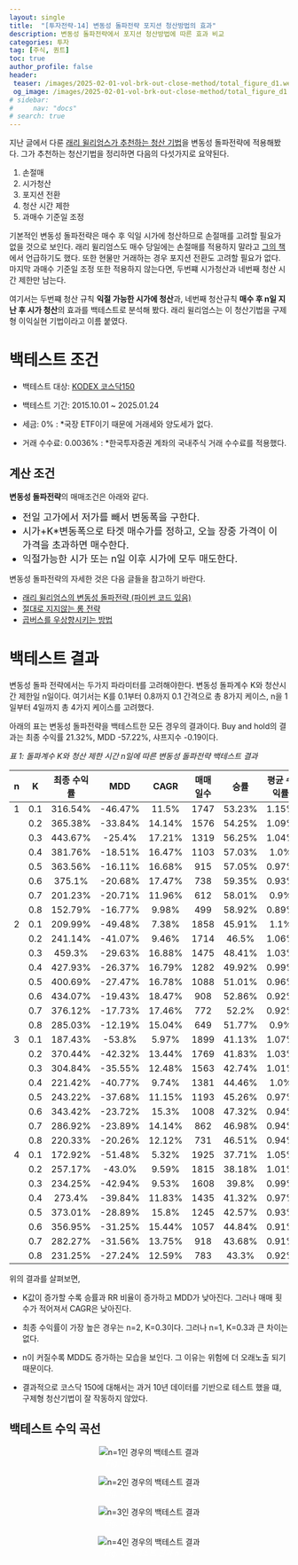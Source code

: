 ```yaml
---
layout: single
title:  "[투자전략-14] 변동성 돌파전략 포지션 청산방법의 효과"
description: 변동성 돌파전략에서 포지션 청산방법에 따른 효과 비교
categories: 투자
tag: [주식, 퀀트]
toc: true
author_profile: false
header:
 teaser: /images/2025-02-01-vol-brk-out-close-method/total_figure_d1.webp
 og_image: /images/2025-02-01-vol-brk-out-close-method/total_figure_d1.webp
# sidebar:
#     nav: "docs"
# search: true
---
```

지난 글에서 다룬 [래리 윌리엄스가 추천하는 청산 기법](/투자/how-to-close-the-position)을 변동성 돌파전략에 적용해봤다. 그가 추천하는 청산기법을 정리하면 다음의 다섯가지로 요약된다.

1. 손절매
2. 시가청산
3. 포지션 전환
4. 청산 시간 제한
5. 과매수 기준일 조정

기본적인 변동성 돌파전략은 매수 후 익일 시가에 청산하므로 손절매를 고려할 필요가 없을 것으로 보인다. 래리 윌리엄스도 매수 당일에는 손절매를 적용하지 말라고 [그의 책](/투자/long-term-secret-to-short-term-trading)에서 언급하기도 했다. 또한 현물만 거래하는 경우 포지션 전환도 고려할 필요가 없다. 마지막 과매수 기준일 조정 또한 적용하지 않는다면, 두번쨰 시가청산과 네번째 청산 시간 제한만 남는다. 

여기서는 두번쨰 청산 규칙 **익절 가능한 시가에 청산**과, 네번째 청산규칙 **매수 후 n일 지난 후 시가 청산**의 효과를 백테스트로 분석해 봤다. 래리 윌리엄스는 이 청산기법을 구제형 이익실현 기법이라고 이름 붙였다.

# 백테스트 조건
- 백테스트 대상: [KODEX 코스닥150](https://finance.naver.com/item/main.naver?code=229200)

- 백테스트 기간: 2015.10.01 ~ 2025.01.24

- 세금: 0%
: *국장 ETF이기 때문에 거래세와 양도세가 없다.

- 거래 수수료: 0.0036%
: *한국투자증권 계좌의 국내주식 거래 수수료를 적용했다.

## 계산 조건
**변동성 돌파전략**의 매매조건은 아래와 같다.

<div class="notice--primary">
<ul>
    <li style="font-size: 1.25em;">전일 고가에서 저가를 빼서 변동폭을 구한다.</li>
    <li style="font-size: 1.25em;">시가+K*변동폭으로 타겟 매수가를 정하고, 오늘 장중 가격이 이 가격을 초과하면 매수한다.</li>
    <li style="font-size: 1.25em;">익절가능한 시가 또는 n일 이후 시가에 모두 매도한다.</li>
</ul>
</div>

변동성 돌파전략의 자세한 것은 다음 글들을 참고하기 바란다.

- [래리 윌리엄스의 변동성 돌파전략 (파이썬 코드 있음)](/투자/volatility-break-out-strategy/)
- [절대로 지지않는 롱 전략](/투자/never-losing-long-strategy)
- [곱버스를 우상향시키는 방법](/투자/upward-sloping-inverse-double)

# 백테스트 결과
변동성 돌파 전략에서는 두가지 파라미터를 고려해야한다. 변동성 돌파계수 K와 청산시간 제한일 n일이다. 여기서는 K를 0.1부터 0.8까지 0.1 간격으로 총 8가지 케이스, n을 1일부터 4일까지 총 4가지 케이스를 고려했다.

아래의 표는 변동성 돌파전략을 백테스트한 모든 경우의 결과이다. 
Buy and hold의 결과는 최종 수익률 21.32%, MDD -57.22%, 샤프지수 -0.19이다.

*표 1: 돌파계수 K와 청산 제한 시간 n일에 따른 변동성 돌파전략 백테스트 결과*

| n | K | 최종 수익률 | MDD | CAGR |매매일수 |승률 |평균 수익률 |평균 손실율 |RR비율 |샤프지수 |
|:---:|:---:|:---:|:---:|:---:|:---:|:---:|:---:|:---:|:---:|:---:|
|1 |0.1|316.54%|-46.47%|11.5%|1747|53.23%|1.15%|-0.72%|1.6|0.51|
| |0.2|365.38%|-33.84%|14.14%|1576|54.25%|1.09%|-0.57%|1.91|0.71|
| |0.3|443.67%|-25.4%|17.21%|1319|56.25%|1.04%|-0.4%|2.6|0.98|
| |0.4|381.76%|-18.51%|16.47%|1103|57.03%|1.0%|-0.29%|3.45|1.07|
| |0.5|363.56%|-16.11%|16.68%|915|57.05%|0.97%|-0.21%|4.62|1.25|
| |0.6|375.1%|-20.68%|17.47%|738|59.35%|0.93%|-0.14%|6.64|1.51|
| |0.7|201.23%|-20.71%|11.96%|612|58.01%|0.9%|-0.11%|8.18|1.15|
| |0.8|152.79%|-16.77%|9.98%|499|58.92%|0.89%|-0.09%|9.89|1.05|
|2 |0.1|209.99%|-49.48%|7.38%|1858|45.91%|1.1%|-0.6%|1.83|0.32|
| |0.2|241.14%|-41.07%|9.46%|1714|46.5%|1.06%|-0.51%|2.08|0.44|
| |0.3|459.3%|-29.63%|16.88%|1475|48.41%|1.03%|-0.38%|2.71|0.89|
| |0.4|427.93%|-26.37%|16.79%|1282|49.92%|0.99%|-0.3%|3.3|0.96|
| |0.5|400.69%|-27.47%|16.78%|1088|51.01%|0.96%|-0.22%|4.36|1.06|
| |0.6|434.07%|-19.43%|18.47%|908|52.86%|0.92%|-0.16%|5.75|1.39|
| |0.7|376.12%|-17.73%|17.46%|772|52.2%|0.92%|-0.12%|7.67|1.51|
| |0.8|285.03%|-12.19%|15.04%|649|51.77%|0.9%|-0.09%|10.0|1.47|
|3 |0.1|187.43%|-53.8%|5.97%|1899|41.13%|1.07%|-0.51%|2.1|0.25|
| |0.2|370.44%|-42.32%|13.44%|1769|41.83%|1.03%|-0.41%|2.51|0.63|
| |0.3|304.84%|-35.55%|12.48%|1563|42.74%|1.01%|-0.35%|2.89|0.64|
| |0.4|221.42%|-40.77%|9.74%|1381|44.46%|1.0%|-0.31%|3.23|0.5|
| |0.5|243.22%|-37.68%|11.15%|1193|45.26%|0.97%|-0.24%|4.04|0.62|
| |0.6|343.42%|-23.72%|15.3%|1008|47.32%|0.94%|-0.17%|5.53|0.99|
| |0.7|286.92%|-23.89%|14.14%|862|46.98%|0.94%|-0.14%|6.71|1.03|
| |0.8|220.33%|-20.26%|12.12%|731|46.51%|0.94%|-0.11%|8.55|0.97|
|4 |0.1|172.92%|-51.48%|5.32%|1925|37.71%|1.05%|-0.45%|2.33|0.22|
| |0.2|257.17%|-43.0%|9.59%|1815|38.18%|1.01%|-0.38%|2.66|0.43|
| |0.3|234.25%|-42.94%|9.53%|1608|39.8%|0.99%|-0.33%|3.0|0.46|
| |0.4|273.4%|-39.84%|11.83%|1435|41.32%|0.97%|-0.28%|3.46|0.63|
| |0.5|373.01%|-28.89%|15.8%|1245|42.57%|0.93%|-0.2%|4.65|0.97|
| |0.6|356.95%|-31.25%|15.44%|1057|44.84%|0.91%|-0.16%|5.69|0.96|
| |0.7|282.27%|-31.56%|13.75%|918|43.68%|0.91%|-0.13%|7.0|0.95|
| |0.8|231.25%|-27.24%|12.59%|783|43.3%|0.92%|-0.1%|9.2|1.02|

위의 결과를 살펴보면,

- K값이 증가할 수록 승률과 RR 비율이 증가하고 MDD가 낮아진다. 그러나 매매 횟수가 적어져서 CAGR은 낮아진다.

- 최종 수익률이 가장 높은 경우는 n=2, K=0.3이다. 그러나 n=1, K=0.3과 큰 차이는 없다.

- n이 커질수록 MDD도 증가하는 모습을 보인다. 그 이유는 위험에 더 오래노출 되기 때문이다.

- 결과적으로 코스닥 150에 대해서는 과거 10년 데이터를 기반으로 테스트 했을 떄, 구제형 청산기법이 잘 작동하지 않았다.

## 백테스트 수익 곡선 

<p align="center">   
    <img src="/images/2025-02-01-vol-brk-out-close-method/total_figure_d1.webp" alt="n=1인 경우의 백테스트 결과">
    <br>
   <span style="font-style: italic; color: #FFFFFF;">Fig. 1 백테스트 결과 n = 1</span>
</p>

<p align="center">   
    <img src="/images/2025-02-01-vol-brk-out-close-method/total_figure_d2.webp" alt="n=2인 경우의 백테스트 결과">
    <br>
   <span style="font-style: italic; color: #FFFFFF;">Fig. 2 백테스트 결과 n = 2</span>
</p>

<p align="center">   
    <img src="/images/2025-02-01-vol-brk-out-close-method/total_figure_d3.webp" alt="n=3인 경우의 백테스트 결과">
    <br>
   <span style="font-style: italic; color: #FFFFFF;">Fig. 3 백테스트 결과 n = 3</span>
</p>

<p align="center">   
    <img src="/images/2025-02-01-vol-brk-out-close-method/total_figure_d4.webp" alt="n=4인 경우의 백테스트 결과">
    <br>
   <span style="font-style: italic; color: #FFFFFF;">Fig. 4 백테스트 결과 n = 4</span>
</p>